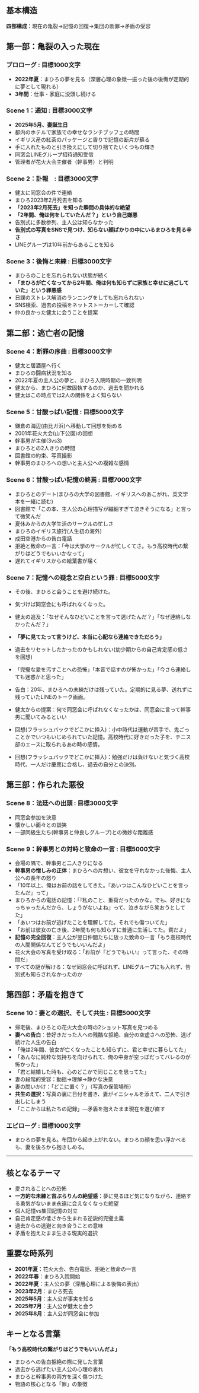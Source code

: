 ## 基本構造
**四部構成**：現在の亀裂→記憶の回復→集団の断罪→矛盾の受容

## 第一部：亀裂の入った現在

### プロローグ : 目標1000文字
- **2022年夏**：まひろの夢を見る（深層心理の象徴—振った後の後悔が定期的に夢として現れる）
- **3年間**：仕事・家庭に没頭し続ける

### Scene 1：通知 : 目標3000文字
- **2025年5月、妻誕生日**
- 都内のホテルで家族での幸せなランチブッフェの時間
- イギリス産の紅茶のパッケージと香りで記憶の断片が蘇る
- 手に入れたものと引き換えにして切り捨てたいくつもの輝き
- 同窓会LINEグループ招待通知受信
- 管理者が花火大会主催者（幹事男）と判明

### Scene 2：訃報　: 目標3000文字
- 健太に同窓会の件で連絡
- まひろ2023年2月死去を知る
- **「2023年2月死去」を知った瞬間の具体的な絶望**
- **「2年間、俺は何をしていたんだ？」という自己嫌悪**
- 告別式に多数参列、主人公は知らなかった
- **告別式の写真をSNSで見つけ、知らない顔ばかりの中にいるまひろを見る辛さ**
- LINEグループは10年前からあることを知る

### Scene 3：後悔と未練 : 目標3000文字
- まひろのことを忘れられない状態が続く
- **「まひろが亡くなってから2年間、俺は何も知らずに家族と幸せに過ごしていた」という罪悪感**
- 日課のストレス解消のランニングをしても忘れられない
- SNS検索、過去の投稿をネットストーカーして確認
- 仲の良かった健太に会うことを提案

## 第二部：逃亡者の記憶

### Scene 4：断罪の序曲 : 目標3000文字
- 健太と居酒屋へ行く
- まひろの闘病状況を知る
- 2022年夏の主人公の夢と、まひろ入院時期の一致判明
- 健太から、まひろに何故固執するのか、過去を聞かれる
- 健太はこの時点では2人の関係をよく知らない

### Scene 5：甘酸っぱい記憶 : 目標5000文字
- 鎌倉の海辺(由比ガ浜)へ移動して回想を始める
- 2001年花火大会(山下公園)の回想
- 幹事男が主催(3vs3)
- まひろとの2人きりの時間
- 図書館の約束、写真撮影
- 幹事男のまひろへの想いと主人公への複雑な感情

### Scene 6：甘酸っぱい記憶の終焉 : 目標7000文字
- まひろとのデート(まひろの大学の図書館、イギリスへのあこがれ、英文学本を一緒に読む)
- 図書館で「この本、主人公の心理描写が繊細すぎて泣きそうになる」と言って微笑んだ
- 夏休みからの大学生活のサークルの忙しさ
- まひろのイギリス旅行(人生初の海外)
- 成田空港からの告白電話
- 拒絶と致命の一言：「今は大学のサークルが忙しくてさ。もう高校時代の繋がりはどうでもいいかなって」
- 遅れてイギリスからの絵葉書が届く

### Scene 7：記憶への疑念と空白という罪 : 目標5000文字
- その後、まひろと会うことを避け続けた。
- 気づけば同窓会にも呼ばれなくなった。
- 健太の追及：「なぜそんなひどいことを言って逃げたんだ？」「なぜ連絡しなかったんだ？」
- **「夢に見てたって言うけど、本当に心配なら連絡できただろう」**
- 過去をリセットしたかったのかもしれない(幼少期からの自己肯定感の低さを回想)
- 「完璧な愛を汚すことへの恐怖」「本音で話すのが怖かった」「今さら連絡しても迷惑かと思った」
- 告白：20年、まひろへの未練だけは残っていた。定期的に見る夢、送れずに残っていたLINEのトーク画面。
- 健太からの提案：何で同窓会に呼ばれなくなったかは、同窓会に言って幹事男に聞いてみるといい

- 回想(フラッシュバックでどこかに挿入)：小中時代は運動が苦手で、鬼ごっことかでいつもいじめられていた記憶。高校時代に好きだった子を、テニス部のエースに取られるあの時の感情。
- 回想(フラッシュバックでどこかに挿入)：勉強だけは負けないと気づく高校時代、一人だけ慶應に合格し、過去の自分との決別。

## 第三部：作られた悪役

### Scene 8：法廷への出頭 : 目標3000文字
- 同窓会参加を決意
- 懐かしい面々との談笑
- 一部同級生たち(幹事男と仲良しグループ)との微妙な距離感

### Scene 9：幹事男との対峙と致命の一言 : 目標5000文字
- 会場の隅で、幹事男と二人きりになる
- **幹事男の憎しみの正体**：まひろへの片想い、彼女を守れなかった後悔、主人公への長年の怒り
- 「10年以上、俺はお前の話をしてきた。『あいつはこんなひどいことを言ったんだ』って」
- まひろからの電話の記憶：「『私のこと、重荷だったのかな。でも、好きになっちゃったんだから、しょうがないよね』って、泣きながら笑おうとしてた」
- 「あいつはお前が逃げたことを理解してた。それでも傷ついてた」
- 「お前は彼女の亡き後、2年間も何も知らずに普通に生活してた。罰だよ」
- **記憶の完全回復**：主人公が翌日仲間たちに放った致命の一言「もう高校時代の人間関係なんてどうでもいいんだよ」
- 花火大会の写真を受け取る：「お前が『どうでもいい』って言った、その時間だ」
- すべての謎が解ける：なぜ同窓会に呼ばれず、LINEグループにも入れず、告別式も知らされなかったのか

## 第四部：矛盾を抱きて
### Scene 10：妻との選択、そして共生 : 目標5000文字
- 帰宅後、まひろとの花火大会の時の2ショット写真を見つめる
- **妻への告白**：昔好きだった人への残酷な拒絶、自分の空虚さへの恐怖、逃げ続けた人生の告白
- 「俺は2年間、彼女が亡くなったことも知らずに、君と幸せに暮らしてた」
- 「あんなに純粋な気持ちを向けられて、俺の中身が空っぽだってバレるのが怖かった」
- 「君と結婚した時も、心のどこかで同じことを思ってた」
- 妻の段階的受容：動揺→理解→静かな決意
- 妻の問いかけ：「どこに置く？」（写真の保管場所）
- **共生の選択**：写真の裏に日付を書き、妻がイニシャルを添えて、二人で引き出しにしまう
- 「ここからは私たちの記録」—矛盾を抱えたまま現在を選び直す

### エピローグ : 目標1000文字
- まひろの夢を見る。布団から起き上がれない。まひろの顔を思い浮かべるも、妻を後ろから抱きしめる。

---

## 核となるテーマ
- 愛されることへの恐怖
- **一方的な未練と宙ぶらりんの絶望感**：夢に見るほど気になりながら、連絡する勇気がないまま永遠に会えなくなった絶望
- 個人記憶vs集団記憶の対立
- 自己肯定感の低さから生まれる逆説的完璧主義
- 過去からの逃避と向き合うことの意味
- 矛盾を抱えたまま生きる現実的選択

## 重要な時系列
- **2001年夏**：花火大会、告白電話、拒絶と致命の一言
- **2022年春**：まひろ入院開始
- **2022年夏**：主人公の夢（深層心理による後悔の表出）
- **2023年2月**：まひろ死去
- **2025年5月**：主人公が事実を知る
- **2025年7月**：主人公が健太と会う
- **2025年8月**：主人公が同窓会に参加


## キーとなる言葉
**「もう高校時代の繋がりはどうでもいいんだよ」**
- まひろへの告白拒絶の際に発した言葉
- 過去から逃げたい主人公の心理の表れ
- まひろと幹事男の両方を深く傷つけた
- 物語の核心となる「罪」の象徴